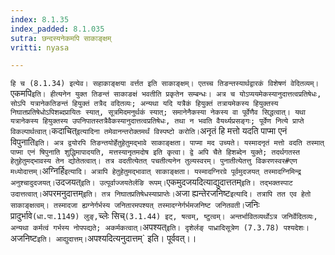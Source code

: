 ```yaml
---
index: 8.1.35
index_padded: 8.1.035
sutra: छन्दस्यनेकमपि साकाङ्क्षम्
vritti: nyasa

---
```

`हि च (8.1.34) इत्येव। सहाकाङ्क्षया वर्त्तत इति साकाङ्क्षम्। एतच्च तिङन्तस्यार्थद्वारकं विशेषणं वेदितव्यम्। `एकमपि` इति। हीत्यनेन युक्त तिङन्तं साकाङक्षं भवतीति प्रकृतेन सम्बन्धः। अत्र च योऽप्ययमेकस्यानुदात्तत्वप्रतिषेधः, सोऽपि यत्रानेकतिङन्तं हियुक्तं तत्रैद वदितव्यः; अन्यथा यदि यत्रैकं हियुक्तं तत्रायमेकस्य हियुक्तस्य निघातप्रतिषेधोऽपिशब्दप्रायितः स्यात्, सूत्रमिदमनुर्थकं स्यात्; समानेनैकस्या नेकस्य वा पूर्वेणैव सिद्धत्वात्। यथा यत्रानेकस्य हियुक्तस्य उपनिपातस्तत्रैवैकस्यानुदात्तत्वप्रतिषेधः, तथा न भवति वैयर्थ्यप्रसङ्गः; पूर्वेण नित्ये प्राप्ते विकल्पार्थत्वात्। `कदाचित्` इत्यादिना तमेवानन्तरोक्तमर्थं विस्पष्टो करोति। `अनृतं हि मत्तो यदति पाप्मा एनं विपुनाति` इति। अत्र द्वयोरपि तिङन्तयोर्हेतुहेतुमद्भावे साकाङ्क्षता। पाप्मा मद उच्यते। यस्मादनृतं मत्तो वदति तस्मात् पाप्मा एनं षिपुनाति शुद्धिमापादयति, मत्तस्यानृतमदोष इति कृत्वा। द्वे अपि चैते हिशब्देन युक्ते; तदर्थगतस्त हेतुहेतुमद्भावस्य तेन द्योतेतत्वात्। तत्र वदतीत्येतत् पचतीत्यनेन तुल्यस्वरम्। पुनातीत्येतत्तु विकरणस्वर#एण मध्योदात्तम्।
`अग्निर्हि` इत्यादि। अत्रापि हेतुहेतुमद्भावात् साकाङ्क्षता। यस्मादग्निरग्रे पूर्वमुदजयत् तस्मादग्निमिन्द्र अनुश्चादुदजयत्। `उदजयत्` इति। उत्पूर्वाज्जयतेर्लङि रूपम्। `एकमुदजयदित्याद्युदात्ततम्` इति। तद्भक्तस्पाट उदात्तत्वात्। `अपरमनुदात्तम्` इति। तत्र निघातप्रतिषेधस्याप्राप्तेः। `अजा ह्यन्तेरजनिष्ट` इत्यादि। तत्रापि तत एव हेतो साकाङ्क्षत्वम्। तस्मादजा ह्यग्नेर्गर्भस्य जनितारमपश्यत् तस्मादग्नेर्गर्भमजनिष्ट जनितवती। `जनिः प्रादुर्भावे` (धा.पा.1149) लुङ्, `च्लेः सिच्` (3.1.44) इट्, षत्वम्, ष्टुत्वम्। अन्तर्भावितव्यर्थोऽत्र जनिर्वेदितव्यः, अन्यथा कर्मत्वं गर्भस्य नोपपद्यते; अकर्मकत्वात्। `अपश्यत्` इति। दृशेर्लङ् पाध्रादिसूत्रेण (7.3.78) पश्यदेशः। `अजनिष्ट` इति। आद्युदात्तम्। `अपश्यदित्यनुदात्तम्` इति। पूर्ववत्।।